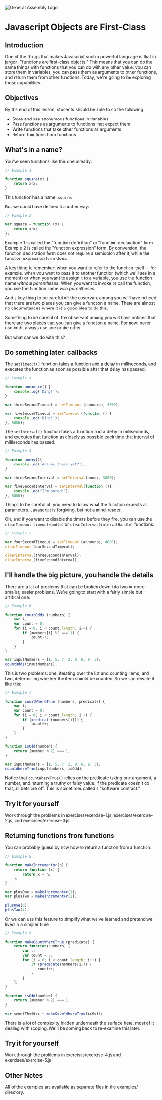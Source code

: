 ![General Assembly Logo](http://i.imgur.com/ke8USTq.png)

# Javascript Objects are First-Class

## Introduction

One of the things that makes Javascript such a powerful language is
that in jargon, "functions are first-class objects."  This means that
you can do the same things with functions that you can do with any
other value: you can store them in variables, you can pass them as
arguments to other functions, and return them from other functions.
Today, we're going to be exploring those capabilities.

## Objectives

By the end of this lesson, students should be able to do the
following:

- Store and use anonymous functions in variables
- Pass functions as arguments to functions that expect them
- Write functions that take other functions as arguments
- Return functions from functions

## What's in a name?

You've seen functions like this one already:

```javascript
// Example 1

function square(x) {
    return x*x;
}
```

This function has a name: `square`.

But we could have defined it another way:

```javascript
// Example 2

var square = function (x) {
    return x*x;
};
```

Example 1 is called the "function definition" or "function
declaration" form.  Example 2 is called the "function expression"
form.  By convention, the function declaration form does not require a
semicolon after it, while the function expression form does.

A key thing to remember: when you want to refer to the function itself
-- for example, when you want to pass it to another function (which
we'll see in a moment) or when you want to assign it to a variable,
you use the function name *without parentheses*.  When you want to
invoke or call the function, you use the function name *with
parentheses*.

And a key thing to be careful of: the observant among you will have
noticed that there are two places you can give a function a name.
There are almost no circumstances where it is a good idea to do this.

Something to be careful of: the observant among you will have noticed
that there are two places that you can give a function a name.  For
now: never use both, always use one or the other.

But what can we do with this?

## Do something later: callbacks

The `setTimeout()` function takes a function and a delay in
milliseconds, and executes the function as soon as possible after that
delay has passed.

```javascript
// Example 3

function announce() { 
    console.log('Ding!'); 
}

var threeSecondTimeout = setTimeout (announce, 3000);

var fiveSecondTimeout = setTimeout (function () { 
    console.log('Ding!'); 
}, 5000);
```

The `setInterval()` function takes a function and a delay in
milliseconds, and executes that function as closely as possible each
time that interval of milliseconds has passed.

```javascript 
// Example 4

function annoy(){ 
    console.log('Are we there yet?');
}

var threeSecondInterval = setInterval(annoy, 3000);

var fiveSecondInterval = setInterval(function (){
    console.log("I'm bored!");
}, 5000);
```

Things to be careful of:  you need to know what the function expects
as parameters.  Javascript is forgiving, but not a mind-reader.

Oh, and if you want to disable the timers before they fire, you can
use the `clearTimeout(timeoutHandle)` or
`clearInterval(intervalHandle)` functions:

```javascript
// Example 5

var fourSecondTimeout = setTimeout (announce, 4000);
clearTimeout(fourSecondTimeout);

clearInterval(threeSecondInterval);
clearInterval(fiveSecondInterval);
```

## I'll handle the big picture, you handle the details

There are a lot of problems that can be broken down into two or more
smaller, easier problems.  We're going to start with a fairly simple
but artifical one:

```javascript
// Example 6

function countOdds (numbers) {
    var i;
    var count = 0;
    for (i = 0; i < count.length; i++) {
        if (numbers[i] %2 === 1) {
            count++;
        }
    }
}

var inputNumbers = [1, 5, 7, 2, 8, 6, 9, 3];
countOdds(inputNumbers);
```

This is two problems: one, iterating over the list and counting items,
and two, determining whether the item should be counted.  So we can
rewrite it like this:

```javascript
// Example 7

function countWhereTrue (numbers, predicate) {
    var i;
    var count = 0;
    for (i = 0; i < count.length; i++) {
        if (predicate(numbers[i])) {
            count++;
        }
    }    
}

function isOdd(number) {
    return (number % 2) === 1;
}

var inputNumbers = [1, 5, 7, 2, 8, 6, 9, 3];
countWhereTrue(inputNumbers, isOdd);
```

Notice that `countWhereTrue()` relies on the predicate taking one
argument, a number, and returning a truthy or falsy value.  If the
predicate doesn't do that, all bets are off.  This is sometimes called
a "software contract."

## Try it for yourself

Work through the problems in exercises/exercise-1.js,
exercises/exercise-2.js, and exercises/exercise-3.js.

## Returning functions from functions

You can probably guess by now how to return a function from a
function:

```javascript
// Example 8

function makeIncrementor(n) {
    return function (x) {
        return x + n;
    };
}

var plusOne = makeIncrementor(1);
var plusTwo = makeIncrementor(2);

plusOne(6);
plusTwo(4);
```

Or we can use this feature to simplify what we've learned and pretend
we lived in a simpler time:

```javascript
// Example 9

function makeCountWhereTrue (predicate) {
    return function(numbers) {
        var i;
        var count = 0;
        for (i = 0; i < count.length; i++) {
            if (predicate(numbers[i])) {
               count++;
            }
        }   
    };
}

function isOdd(number) {
    return (number % 2) === 1;
}

var countTheOdds = makeCountWhereTrue(isOdd);
```

There is a lot of complexity hidden underneath the surface here, most
of it dealing with scoping.  We'll be coming back to re-examine this
later.

## Try it for yourself

Work through the problems in exercises/exercise-4.js and
exercises/exercise-5.js

## Other Notes

All of the examples are available as separate files in the examples/
directory.

